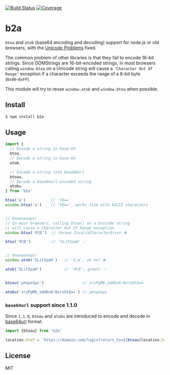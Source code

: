 [![Build Status](https://travis-ci.org/kaelzhang/b2a.svg?branch=master)](https://travis-ci.org/kaelzhang/b2a)
[![Coverage](https://codecov.io/gh/kaelzhang/b2a/branch/master/graph/badge.svg)](https://codecov.io/gh/kaelzhang/b2a)
<!-- optional appveyor tst
[![Windows Build Status](https://ci.appveyor.com/api/projects/status/github/kaelzhang/b2a?branch=master&svg=true)](https://ci.appveyor.com/project/kaelzhang/b2a)
-->
<!-- optional npm version
[![NPM version](https://badge.fury.io/js/b2a.svg)](http://badge.fury.io/js/b2a)
-->
<!-- optional npm downloads
[![npm module downloads per month](http://img.shields.io/npm/dm/b2a.svg)](https://www.npmjs.org/package/b2a)
-->
<!-- optional dependency status
[![Dependency Status](https://david-dm.org/kaelzhang/b2a.svg)](https://david-dm.org/kaelzhang/b2a)
-->

# b2a

`btoa` and `atob` (base64 encoding and decoding) support for node.js or old browsers, with the [Unicode Problems](https://developer.mozilla.org/en-US/docs/Web/API/WindowBase64/Base64_encoding_and_decoding#The_Unicode_Problem) fixed.

The common problem of other libraries is that they fail to encode 16-bit strings. Since DOMStrings are 16-bit-encoded strings, in most browsers calling `window.btoa` on a Unicode string will cause a `'Character Out Of Range'` exception if a character exceeds the range of a 8-bit byte (`0x00~0xFF`).

This module will try to reuse `window.atob` and `window.btoa` when possible.

## Install

```sh
$ npm install b2a
```

## Usage

```js
import {
  // Encode a string in base-64
  btoa,
  // Decode a string in base-64
  atob,

  // Encode a string into base64url
  btoau,
  // Decode a base64url-encoded string
  atobu
} from 'b2a'

btoa('a')           // 'YQ=='
window.btoa('a')    // 'YQ==', works fine with ASCII characters


// Oooooooops!
// In most browsers, calling btoa() on a Unicode string
// will cause a Character Out Of Range exception.
window.btoa('中文')  // throws InvalidCharacterError ❌

btoa('中文')         // '5Lit5paH' ✅


// Oooooooops!
window.atob('5Lit5paH')   // 'ä¸­æ', oh no! ❌

atob('5Lit5paH')          // '中文', great! ✅


btoau('μπορούμε')                 // zrzPgM6_z4HOv8-NzrzOtQ==

atobu('zrzPgM6_z4HOv8-NzrzOtQ==') // μπορούμε
```

### `base64url` support since 1.1.0

Since `1.1.0`, `btoau` and `atobu` are introduced to encode and decode in [base64url](https://en.wikipedia.org/wiki/Base64#URL_applications) format.

```js
import {btoau} from 'b2a'

location.href = `https://domain.com/login?return_to=${btoau(location.href)}`
```

## License

MIT
